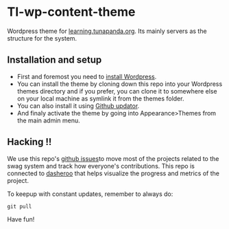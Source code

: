# TI-wp-content-theme
Wordpress theme for [learning.tunapanda.org](http://learning.tunapanda.org/).
Its mainly servers as the structure for the system. 

## Installation and setup
* First and foremost you need to [install Wordpress](https://codex.wordpress.org/Installing_WordPress).
* You can install the theme by cloning down this repo into your Wordpress themes directory and if you prefer, you can clone it to somewhere else on your local machine as symlink it from the themes folder. 
* You can also install it using [Github updator](https://github.com/afragen/github-updater). 
* And finaly activate the theme by going into Appearance>Themes from the main admin menu.
 
## Hacking !!
We use this repo's [github issues](https://waffle.io/tunapanda/TI-wp-content-theme/)to move most of the projects related to the swag system and track how everyone's contributions.
This repo is connected to [dasheroo](https://www.dasheroo.com/reports/48fa1964f67d528a166fa6bc976f897d/public) that helps visualize the progress and metrics of the project.   

To keepup with constant updates, remember to always do:

```
git pull
```

Have fun!
